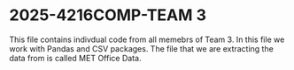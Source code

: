# 2025-4216COMP-TEAM 3

This file contains indivdual code from all memebrs of Team 3.
In this file we work with Pandas and CSV packages.
The file that we are extracting the data from is called MET Office Data.